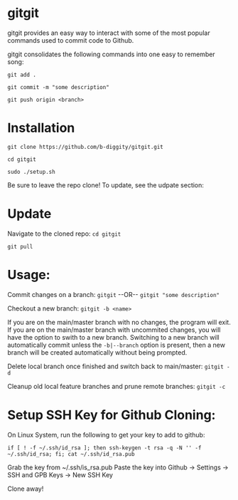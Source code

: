 # gitgit

gitgit provides an easy way to interact with some of the most popular commands used to commit code to Github.

gitgit consolidates the following commands into one easy to remember song:

`git add .`

`git commit -m "some description"`

`git push origin <branch>`

# Installation
`git clone https://github.com/b-diggity/gitgit.git`

`cd gitgit`

`sudo ./setup.sh`

Be sure to leave the repo clone!  To update, see the udpate section:

# Update
Navigate to the cloned repo: `cd gitgit`

`git pull`

# Usage:
Commit changes on a branch:
`gitgit` --OR-- `gitgit "some description"`

Checkout a new branch:
`gitgit -b <name>`

If you are on the main/master branch with no changes, the program will exit.
If you are on the main/master branch with uncommited changes, you will have the option to swith to a new branch.  Switching to a new branch will automatically commit unless the `-b|--branch` option is present, then a new branch will be created automatically without being prompted.

Delete local branch once finished and switch back to main/master:
`gitgit -d`

Cleanup old local feature branches and prune remote branches:
`gitgit -c`

# Setup SSH Key for Github Cloning:
On Linux System, run the following to get your key to add to github:

`if [ ! -f ~/.ssh/id_rsa ]; then ssh-keygen -t rsa -q -N '' -f ~/.ssh/id_rsa; fi; cat ~/.ssh/id_rsa.pub`

Grab the key from ~/.ssh/is_rsa.pub
Paste the key into Github -> Settings -> SSH and GPB Keys -> New SSH Key

Clone away!
